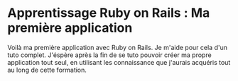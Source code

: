 # Apprentissage Ruby on Rails : Ma première application

Voilà ma première application avec Ruby on Rails. Je m'aide pour cela d'un tuto complet. J'éspère après la fin de se tuto pouvoir créer ma propre application tout seul, en utilisant les connaissance que j'aurais acquéris tout au long de cette formation.